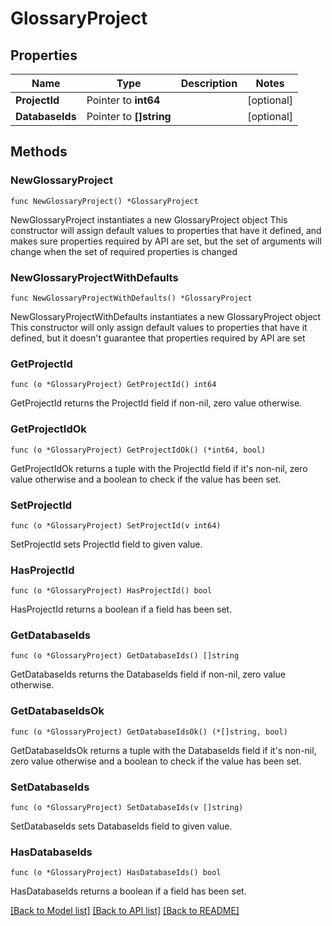 # GlossaryProject

## Properties

Name | Type | Description | Notes
------------ | ------------- | ------------- | -------------
**ProjectId** | Pointer to **int64** |  | [optional] 
**DatabaseIds** | Pointer to **[]string** |  | [optional] 

## Methods

### NewGlossaryProject

`func NewGlossaryProject() *GlossaryProject`

NewGlossaryProject instantiates a new GlossaryProject object
This constructor will assign default values to properties that have it defined,
and makes sure properties required by API are set, but the set of arguments
will change when the set of required properties is changed

### NewGlossaryProjectWithDefaults

`func NewGlossaryProjectWithDefaults() *GlossaryProject`

NewGlossaryProjectWithDefaults instantiates a new GlossaryProject object
This constructor will only assign default values to properties that have it defined,
but it doesn't guarantee that properties required by API are set

### GetProjectId

`func (o *GlossaryProject) GetProjectId() int64`

GetProjectId returns the ProjectId field if non-nil, zero value otherwise.

### GetProjectIdOk

`func (o *GlossaryProject) GetProjectIdOk() (*int64, bool)`

GetProjectIdOk returns a tuple with the ProjectId field if it's non-nil, zero value otherwise
and a boolean to check if the value has been set.

### SetProjectId

`func (o *GlossaryProject) SetProjectId(v int64)`

SetProjectId sets ProjectId field to given value.

### HasProjectId

`func (o *GlossaryProject) HasProjectId() bool`

HasProjectId returns a boolean if a field has been set.

### GetDatabaseIds

`func (o *GlossaryProject) GetDatabaseIds() []string`

GetDatabaseIds returns the DatabaseIds field if non-nil, zero value otherwise.

### GetDatabaseIdsOk

`func (o *GlossaryProject) GetDatabaseIdsOk() (*[]string, bool)`

GetDatabaseIdsOk returns a tuple with the DatabaseIds field if it's non-nil, zero value otherwise
and a boolean to check if the value has been set.

### SetDatabaseIds

`func (o *GlossaryProject) SetDatabaseIds(v []string)`

SetDatabaseIds sets DatabaseIds field to given value.

### HasDatabaseIds

`func (o *GlossaryProject) HasDatabaseIds() bool`

HasDatabaseIds returns a boolean if a field has been set.


[[Back to Model list]](../README.md#documentation-for-models) [[Back to API list]](../README.md#documentation-for-api-endpoints) [[Back to README]](../README.md)



